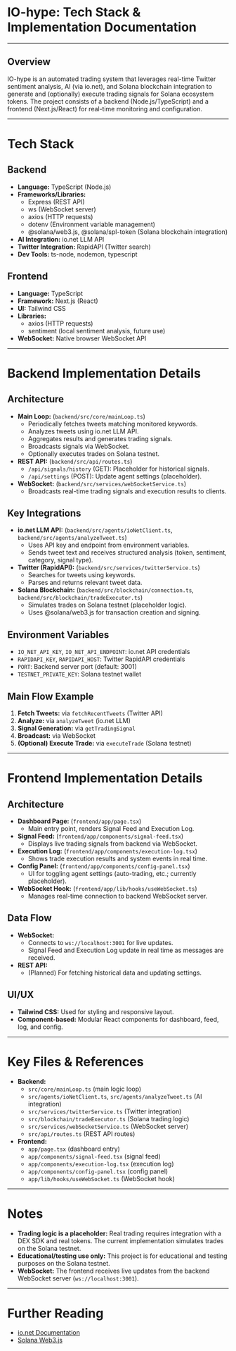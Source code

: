 # IO-hype: Tech Stack & Implementation Documentation

---

## Overview
IO-hype is an automated trading system that leverages real-time Twitter sentiment analysis, AI (via io.net), and Solana blockchain integration to generate and (optionally) execute trading signals for Solana ecosystem tokens. The project consists of a backend (Node.js/TypeScript) and a frontend (Next.js/React) for real-time monitoring and configuration.

---

# Tech Stack

## Backend
- **Language:** TypeScript (Node.js)
- **Frameworks/Libraries:**
  - Express (REST API)
  - ws (WebSocket server)
  - axios (HTTP requests)
  - dotenv (Environment variable management)
  - @solana/web3.js, @solana/spl-token (Solana blockchain integration)
- **AI Integration:** io.net LLM API
- **Twitter Integration:** RapidAPI (Twitter search)
- **Dev Tools:** ts-node, nodemon, typescript

## Frontend
- **Language:** TypeScript
- **Framework:** Next.js (React)
- **UI:** Tailwind CSS
- **Libraries:**
  - axios (HTTP requests)
  - sentiment (local sentiment analysis, future use)
- **WebSocket:** Native browser WebSocket API

---

# Backend Implementation Details

## Architecture
- **Main Loop:** (`backend/src/core/mainLoop.ts`)
  - Periodically fetches tweets matching monitored keywords.
  - Analyzes tweets using io.net LLM API.
  - Aggregates results and generates trading signals.
  - Broadcasts signals via WebSocket.
  - Optionally executes trades on Solana testnet.
- **REST API:** (`backend/src/api/routes.ts`)
  - `/api/signals/history` (GET): Placeholder for historical signals.
  - `/api/settings` (POST): Update agent settings (placeholder).
- **WebSocket:** (`backend/src/services/webSocketService.ts`)
  - Broadcasts real-time trading signals and execution results to clients.

## Key Integrations
- **io.net LLM API:** (`backend/src/agents/ioNetClient.ts`, `backend/src/agents/analyzeTweet.ts`)
  - Uses API key and endpoint from environment variables.
  - Sends tweet text and receives structured analysis (token, sentiment, category, signal type).
- **Twitter (RapidAPI):** (`backend/src/services/twitterService.ts`)
  - Searches for tweets using keywords.
  - Parses and returns relevant tweet data.
- **Solana Blockchain:** (`backend/src/blockchain/connection.ts`, `backend/src/blockchain/tradeExecutor.ts`)
  - Simulates trades on Solana testnet (placeholder logic).
  - Uses @solana/web3.js for transaction creation and signing.

## Environment Variables
- `IO_NET_API_KEY`, `IO_NET_API_ENDPOINT`: io.net API credentials
- `RAPIDAPI_KEY`, `RAPIDAPI_HOST`: Twitter RapidAPI credentials
- `PORT`: Backend server port (default: 3001)
- `TESTNET_PRIVATE_KEY`: Solana testnet wallet

## Main Flow Example
1. **Fetch Tweets:** via `fetchRecentTweets` (Twitter API)
2. **Analyze:** via `analyzeTweet` (io.net LLM)
3. **Signal Generation:** via `getTradingSignal`
4. **Broadcast:** via WebSocket
5. **(Optional) Execute Trade:** via `executeTrade` (Solana testnet)

---

# Frontend Implementation Details

## Architecture
- **Dashboard Page:** (`frontend/app/page.tsx`)
  - Main entry point, renders Signal Feed and Execution Log.
- **Signal Feed:** (`frontend/app/components/signal-feed.tsx`)
  - Displays live trading signals from backend via WebSocket.
- **Execution Log:** (`frontend/app/components/execution-log.tsx`)
  - Shows trade execution results and system events in real time.
- **Config Panel:** (`frontend/app/components/config-panel.tsx`)
  - UI for toggling agent settings (auto-trading, etc.; currently placeholder).
- **WebSocket Hook:** (`frontend/app/lib/hooks/useWebSocket.ts`)
  - Manages real-time connection to backend WebSocket server.

## Data Flow
- **WebSocket:**
  - Connects to `ws://localhost:3001` for live updates.
  - Signal Feed and Execution Log update in real time as messages are received.
- **REST API:**
  - (Planned) For fetching historical data and updating settings.

## UI/UX
- **Tailwind CSS:** Used for styling and responsive layout.
- **Component-based:** Modular React components for dashboard, feed, log, and config.

---

# Key Files & References
- **Backend:**
  - `src/core/mainLoop.ts` (main logic loop)
  - `src/agents/ioNetClient.ts`, `src/agents/analyzeTweet.ts` (AI integration)
  - `src/services/twitterService.ts` (Twitter integration)
  - `src/blockchain/tradeExecutor.ts` (Solana trading logic)
  - `src/services/webSocketService.ts` (WebSocket server)
  - `src/api/routes.ts` (REST API routes)
- **Frontend:**
  - `app/page.tsx` (dashboard entry)
  - `app/components/signal-feed.tsx` (signal feed)
  - `app/components/execution-log.tsx` (execution log)
  - `app/components/config-panel.tsx` (config panel)
  - `app/lib/hooks/useWebSocket.ts` (WebSocket hook)

---

# Notes
- **Trading logic is a placeholder:** Real trading requires integration with a DEX SDK and real tokens. The current implementation simulates trades on the Solana testnet.
- **Educational/testing use only:** This project is for educational and testing purposes on the Solana testnet.
- **WebSocket:** The frontend receives live updates from the backend WebSocket server (`ws://localhost:3001`).

---

# Further Reading
- [io.net Documentation](https://docs.ionet.com/)
- [Solana Web3.js](https://solana-labs.github.io/solana-web3.js/)
